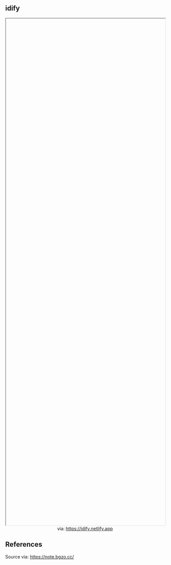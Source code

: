 ## idify

<iframe src='' style='height:40vh;width:100%' class='iframe-radius' allow='fullscreen'></iframe>
<center>via: <a href='https://idify.netlify.app' target='_blank' class='external-link'>https://idify.netlify.app</a></center>

## References

Source via: https://note.bgzo.cc/